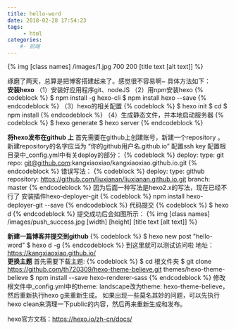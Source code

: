 ```yaml
---
title: hello-word
date: 2018-02-28 17:54:23
tags:
     - html
categories:
    #- 前端
---
```


{% img [class names] /images/1.jpg 700 200 [title text [alt text]] %}

<!--more-->
琢磨了两天，总算是把博客搭建起来了。感觉很不容易啊~
具体方法如下：
<br/>
<strong>安装hexo</strong>
（1）安装好应用程序git、nodeJS
（2）用npm安装hexo
{% codeblock %}
 $ npm install -g hexo-cli
 $ npm install hexo --save
{% endcodeblock %}
（3）hexo的相关配置
{% codeblock %}
 $ hexo init <folder>
 $ cd <folder>
 $ npm install
{% endcodeblock %}
（4）生成静态文件，并本地启动服务器
{% codeblock %}
 $ hexo generate
 $ hexo server
{% endcodeblock %}

<strong>将hexo发布在github 上</strong>
首先需要在github上创建账号，新建一个repository 。新建repository的名字应当为 “你的github用户名.github.io”
配置ssh key
配置根目录中_config.yml中有关deploy的部分：
{% codeblock %}
 deploy:
   type: git
   repo: git@github.com:kangxiaoxiao/kangxiaoxiao.github.io.git
{% endcodeblock %}
错误写法：
{% codeblock %}
 deploy:
   type: github
   repository: https://github.com/liuxianan/liuxianan.github.io.git
   branch: master
{% endcodeblock %}
因为后面一种写法是hexo2.x的写法，现在已经不行了
安装插件hexo-deployer-git
{% codeblock %}
 npm install hexo-deployer-git --save
{% endcodeblock %}
代码提交
{% codeblock %}
 $ hexo d
{% endcodeblock %}
提交成功后会如图所示：
{% img [class names] /images/push_success.jpg [width] [height] [title text [alt text]] %}

<strong>新建一篇博客并提交到github</strong>
{% codeblock %}
 $ hexo new post "hello-word"
 $ hexo d -g
{% endcodeblock %}
到这里就可以测试访问啦
地址：https://kangxiaoxiao.github.io/
<br/>
<strong>更换主题</strong>
首先需要下载主题:
{% codeblock %}
 $ cd 根文件夹
 $ git clone https://github.com/th720309/hexo-theme-believe.git themes/hexo-theme-believe
 $ npm install --save hexo-renderer-sass
{% endcodeblock %}
修改根文件中_config.yml中的theme: landscape改为theme: hexo-theme-believe，然后重新执行hexo g来重新生成。
如果出现一些莫名其妙的问题，可以先执行hexo clean来清理一下public的内容，然后再来重新生成和发布。

hexo官方文档：https://hexo.io/zh-cn/docs/
